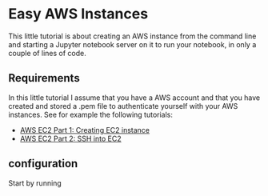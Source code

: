 # Easy AWS Instances

This little tutorial is about creating an AWS instance from the command line and starting a Jupyter notebook server on it to run your notebook, in only a couple of lines of code.

## Requirements

In this little tutorial I assume that you have a AWS account and that you have created and stored a .pem file to authenticate yourself with your AWS instances. See for example the following tutorials:

* [AWS EC2 Part 1: Creating EC2 instance](https://medium.com/@GalarnykMichael/aws-ec2-part-1-creating-ec2-instance-9d7f8368f78a)
* [AWS EC2 Part 2: SSH into EC2](https://medium.com/@GalarnykMichael/aws-ec2-part-2-ssh-into-ec2-instance-c7879d47b6b2)

## configuration

Start by running 

